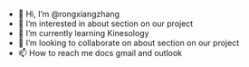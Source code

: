 - 👋 Hi, I’m @rongxiangzhang
- 👀 I’m interested in about section on our project
- 🌱 I’m currently learning Kinesology
- 💞️ I’m looking to collaborate on about section on our project
- 📫 How to reach me docs gmail and outlook

<!---
rongxiangzhang/rongxiangzhang is a ✨ special ✨ repository because its `README.md` (this file) appears on your GitHub profile.
You can click the Preview link to take a look at your changes.
--->

